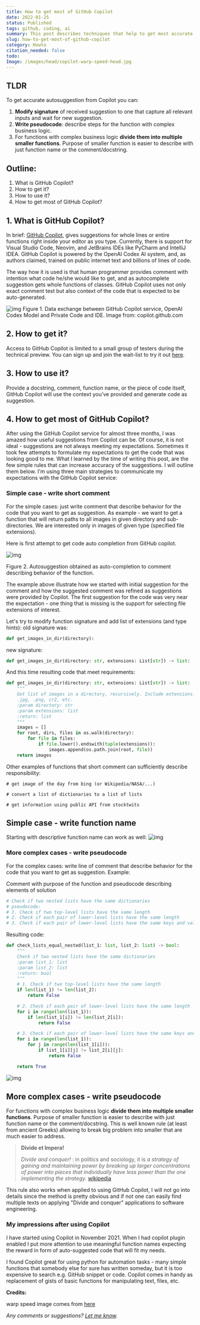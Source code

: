 ```yaml
---
title: How to get most of GitHub Copilot
date: 2022-01-25
status: Published
tags: github, coding, ai
summary: This post describes techniques that help to get most accurate suggestions from the GitHub Copilot "Your AI pair programmer". For those who never heard of Copilot there is short introduction, if you already know Copilot - you can jump directly to section 4: "How to get most of GitHub Copilot".
slug: how-to-get-most-of-github-copilot
category: Howto
citation_needed: false
todo:
Image: /images/head/copilot-warp-speed-head.jpg
---
```




## TLDR
To get accurate autosuggestion from Copilot you can:

1. **Modify signature** of received suggestion to one that capture all relevant inputs and wait for new suggestion.
2. **Write pseudocode**: describe steps for the function with complex business logic.
3. For functions with complex business logic **divide them into multiple smaller functions**. Purpose of smaller function is easier to describe with just function name or the comment/docstring.

## Outline:

1. What is GitHub Copilot?
2. How to get it?
3. How to use it?
4. How to get most of GitHub Copilot?



## 1. What is GitHub Copilot?
In brief: [GitHub Copilot](https://copilot.github.com/), gives suggestions for whole lines or entire functions right inside your editor as you type. Currently, there is support for Visual Studio Code, Neovim, and JetBrains IDEs like PyCharm and IntelliJ IDEA.
GitHub Copilot is powered by the OpenAI Codex AI system, and, as authors claimed, trained on public internet text and billions of lines of code.

The way how it is used is that human programmer provides comment with intention what code he/she would like to get, and as autocomplete suggestion gets whole functions of classes. GitHub Copilot uses not only exact comment test but also context of the code that is expected to be auto-generated.

![img](https://copilot.github.com/diagram.png)
Figure 1. Data exchange between GitHub Copilot service, OpenAI Codex Model and Private Code and IDE. Image from: copilot.github.com

## 2. How to get it?
Access to GitHub Copilot is limited to a small group of testers during the technical preview. You can sign up and join the wait-list to try it out [here](https://github.com/features/copilot/signup).

## 3. How to use it?
Provide a docstring, comment, function name, or the piece of code itself, GitHub Copilot will use the context you’ve provided and generate code as suggestion.

## 4. How to get most of GitHub Copilot?
After using the GitHub Copilot service for almost three months, I was amazed how useful suggestions from Copilot can be. Of course, it is not ideal - suggestions are not always meeting my expectations. Sometimes it took few attempts to formulate my expectations to get the code that was looking good to me.
What I learned by the time of writing this post, are the few simple rules that can increase accuracy of the suggestions. I will outline them below. I'm using three main strategies to communicate my expectations with the GitHub Copilot service:

### Simple case - write short comment

For the simple cases: just write  comment that describe behavior for the code that you want to get as suggestion.
As example - we want to get a function that will return paths to all images in given directory and sub-directories. We are interested only in images of given type (specified file extensions).

Here is first attempt to get code auto completion from GitHub copilot.

 ![img](../images/copilot/copilot_1.gif)

Figure 2. Autosuggestion obtained as auto-completion to comment describing behavior of the function.

The example above illustrate how we started with initial suggestion for the comment and how the suggested  comment was refined as suggestions were provided by Copilot. The first suggestion for the code was very near the expectation - one thing that is missing is the support for selecting file extensions of interest.

Let's try to modify function signature and add list of extensions (and type hints):
old signature was:

```python
def get_images_in_dir(directory):
```
new signature:
```python
def get_images_in_dir(directory: str, extensions: List[str]) -> list:
```

And this time resulting code that meet requirements:
```python
def get_images_in_dir(directory: str, extensions: List[str]) -> list:
    """
    Get list of images in a directory, recursively. Include extensions:
    .jpg, .png, cr2, etc.
    :param directory: str
    :param extensions: list
    :return: list
    """
    images = []
    for root, dirs, files in os.walk(directory):
        for file in files:
            if file.lower().endswith(tuple(extensions)):
                images.append(os.path.join(root, file))
    return images
```



Other examples of functions that short comment can sufficiently describe responsibility:

```
# get image of the day from bing (or Wikipedia/NASA/...)

# convert a list of dictionaries to a list of lists

# get information using public API from stocktwits
```



## Simple case - write function name

Starting with descriptive function name can work as well:
 ![img](../images/copilot/copilot_2.gif)





### More complex cases - write pseudocode

For the complex cases: write line of comment that describe behavior for the code that you want to get as suggestion.
Example:

Comment with purpose of the function and pseudocode describing elements of solution
```python
# Check if two nested lists have the same dictionaries
# pseudocode:
# 1. Check if two top-level lists have the same length
# 2. Check if each pair of lower-level lists have the same length
# 3. Check if each pair of lower-level lists have the same keys and values
```


Resulting code:
```python
def check_lists_equal_nested(list_1: list, list_2: list) -> bool:
    """
    Check if two nested lists have the same dictionaries
    :param list_1: list
    :param list_2: list
    :return: bool
    """
    # 1. Check if two top-level lists have the same length
    if len(list_1) != len(list_2):
        return False

    # 2. Check if each pair of lower-level lists have the same length
    for i in range(len(list_1)):
        if len(list_1[i]) != len(list_2[i]):
            return False

    # 3. Check if each pair of lower-level lists have the same keys and values
    for i in range(len(list_1)):
        for j in range(len(list_1[i])):
            if list_1[i][j] != list_2[i][j]:
                return False

    return True
```
 ![img](../images/copilot/copilot_1.gif)

## More complex cases - write pseudocode

For functions with complex business logic **divide them into multiple smaller functions**. Purpose of smaller function is easier to describe with just function name or the comment/docstring. This is well known rule (at least from ancient Greeks) allowing to break big problem into smaller that are much easier to address.

> **Divide et Impera!**
>
> *Divide and conquer!* : in politics and sociology, it is *a strategy of gaining and maintaining power by breaking up larger concentrations of power into pieces that individually have less power than the one implementing the strategy.* [wikipedia](https://en.wikipedia.org/wiki/Divide_and_rule)

This rule also works when applied to using GitHub Copilot, I will not go into details since the method is pretty obvious and if not one can easily find multiple texts on applying "Divide and conquer" applications to software engineering.



### My impressions after using Copilot

I have started using Copilot in November 2021. When I had copilot plugin enabled I put more attention to use meaningful function names expecting the reward in form of auto-suggested code that will fit my needs.

I found Copilot great for using python for automation tasks - many simple functions that somebody else for sure has written someday, but it is too expensive to search e.g. GitHub snippet or code. Copilot comes in handy as replacement of gists of basic functions for manipulating text, files, etc.



**Credits:**

warp speed image comes from [here](https://videohive.net/item/warp-speed-effect-v10/47100)



*Any comments or suggestions? [Let me know](mailto:ksafjan@gmail.com?subject=Blog+post).*
